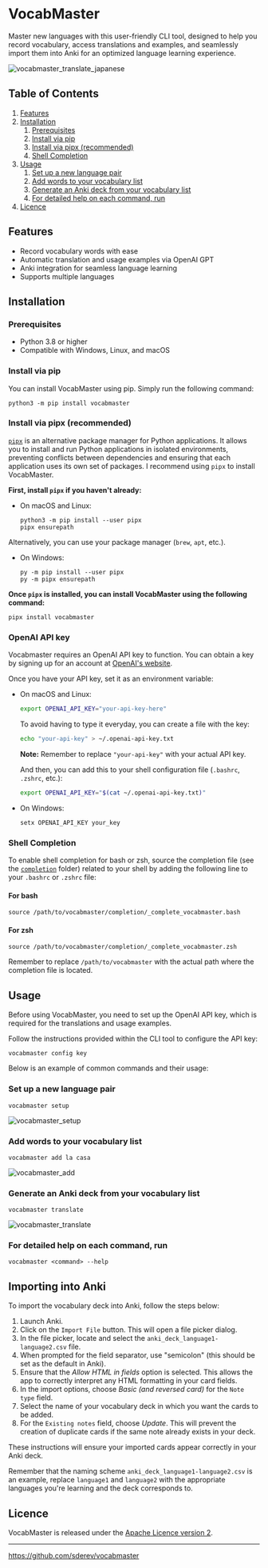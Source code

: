 # VocabMaster

Master new languages with this user-friendly CLI tool, designed to help you record vocabulary, access translations and examples, and seamlessly import them into Anki for an optimized language learning experience.

![vocabmaster_translate_japanese](https://github.com/sderev/vocabmaster/assets/24412384/d2196f6a-3094-40dd-9b2f-3caffd8ba3dd)

<!-- TOC -->
## Table of Contents

1. [Features](#features)
1. [Installation](#installation)
    1. [Prerequisites](#prerequisites)
    1. [Install via pip](#install-via-pip)
    1. [Install via pipx (recommended)](#install-via-pipx-recommended)
    1. [Shell Completion](#shell-completion)
1. [Usage](#usage)
    1. [Set up a new language pair](#set-up-a-new-language-pair)
    1. [Add words to your vocabulary list](#add-words-to-your-vocabulary-list)
    1. [Generate an Anki deck from your vocabulary list](#generate-an-anki-deck-from-your-vocabulary-list)
    1. [For detailed help on each command, run](#for-detailed-help-on-each-command-run)
1. [Licence](#licence)
<!-- /TOC -->

## Features

* Record vocabulary words with ease
* Automatic translation and usage examples via OpenAI GPT
* Anki integration for seamless language learning
* Supports multiple languages

## Installation

### Prerequisites

* Python 3.8 or higher
* Compatible with Windows, Linux, and macOS

### Install via pip

You can install VocabMaster using pip. Simply run the following command:

```
python3 -m pip install vocabmaster
```

### Install via pipx (recommended)

[`pipx`](https://pypi.org/project/pipx/) is an alternative package manager for Python applications. It allows you to install and run Python applications in isolated environments, preventing conflicts between dependencies and ensuring that each application uses its own set of packages. I recommend using `pipx` to install VocabMaster.

**First, install `pipx` if you haven't already:**

* On macOS and Linux:

  ```
  python3 -m pip install --user pipx
  pipx ensurepath
  ```

Alternatively, you can use your package manager (`brew`, `apt`, etc.).

* On Windows:

  ```
  py -m pip install --user pipx
  py -m pipx ensurepath
  ```

**Once `pipx` is installed, you can install VocabMaster using the following command:**

```
pipx install vocabmaster
```

### OpenAI API key

Vocabmaster requires an OpenAI API key to function. You can obtain a key by signing up for an account at [OpenAI's website](https://platform.openai.com/account/api-keys).

Once you have your API key, set it as an environment variable:

* On macOS and Linux:

  ```bash
  export OPENAI_API_KEY="your-api-key-here"
  ```

  To avoid having to type it everyday, you can create a file with the key:

  ```bash
  echo "your-api-key" > ~/.openai-api-key.txt
  ```

  **Note:** Remember to replace `"your-api-key"` with your actual API key.

  And then, you can add this to your shell configuration file (`.bashrc`, `.zshrc`, etc.):

    ```bash
    export OPENAI_API_KEY="$(cat ~/.openai-api-key.txt)"
    ```

* On Windows:

  ```
  setx OPENAI_API_KEY your_key
  ```

### Shell Completion

To enable shell completion for bash or zsh, source the completion file (see the [`completion`](https://github.com/sderev/vocabmaster/tree/main/completion) folder) related to your shell by adding the following line to your `.bashrc` or `.zshrc` file:

#### For bash

```
source /path/to/vocabmaster/completion/_complete_vocabmaster.bash
```

#### For zsh

```
source /path/to/vocabmaster/completion/_complete_vocabmaster.zsh
```

Remember to replace `/path/to/vocabmaster` with the actual path where the completion file is located.

## Usage

Before using VocabMaster, you need to set up the OpenAI API key, which is required for the translations and usage examples. 

Follow the instructions provided within the CLI tool to configure the API key:

```
vocabmaster config key
```

Below is an example of common commands and their usage:

### Set up a new language pair

```
vocabmaster setup
```

![vocabmaster_setup](https://github.com/sderev/vocabmaster/assets/24412384/88742afa-fdc4-4808-b106-493b3c0afa8d)

### Add words to your vocabulary list

```
vocabmaster add la casa
```

![vocabmaster_add](https://github.com/sderev/vocabmaster/assets/24412384/fb566562-f96c-418e-b2bb-cdb603d08aef)

### Generate an Anki deck from your vocabulary list

```
vocabmaster translate
```

![vocabmaster_translate](https://github.com/sderev/vocabmaster/assets/24412384/63e5423a-6f1b-4452-aefd-dd15444cb8df)

### For detailed help on each command, run

```
vocabmaster <command> --help
```

## Importing into Anki

To import the vocabulary deck into Anki, follow the steps below:

1. Launch Anki.
1. Click on the `Import File` button. This will open a file picker dialog.
1. In the file picker, locate and select the `anki_deck_language1-language2.csv` file.
1. When prompted for the field separator, use "semicolon" (this should be set as the default in Anki).
1. Ensure that the *Allow HTML in fields* option is selected. This allows the app to correctly interpret any HTML formatting in your card fields.
1. In the import options, choose *Basic (and reversed card)* for the `Note type` field.
1. Select the name of your vocabulary deck in which you want the cards to be added.
1. For the `Existing notes` field, choose *Update*. This will prevent the creation of duplicate cards if the same note already exists in your deck.

These instructions will ensure your imported cards appear correctly in your Anki deck.

Remember that the naming scheme `anki_deck_language1-language2.csv` is an example, replace `language1` and `language2` with the appropriate languages you're learning and the deck corresponds to.

## Licence

VocabMaster is released under the [Apache Licence version 2](LICENSE).

___

<https://github.com/sderev/vocabmaster>
